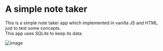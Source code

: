 # A simple note taker  
This is a simple note taker app which implemented in vanilla JS and HTML just to test some concepts.   
This app uses SQLite to keep its data.

![image](https://github.com/cergyn/mynotes/assets/113358098/f301f08b-7d22-4a29-abde-2f91a1a12c09)
